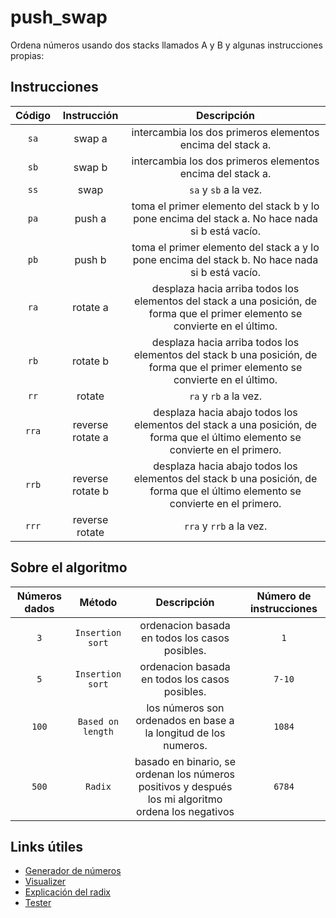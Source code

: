 # push_swap

Ordena números usando dos stacks llamados A y B y algunas instrucciones propias:

## Instrucciones

|**Código**|**Instrucción**|**Descripción**|
|:----------:|:-----------:|:-----------:|
|```sa```| swap a | intercambia los dos primeros elementos encima del stack a. |
|```sb```| swap b | intercambia los dos primeros elementos encima del stack a. |
|```ss```| swap | ```sa``` y ```sb``` a la vez. |
|```pa```| push a | toma el primer elemento del stack b y lo pone encima del stack a. No hace nada si b está vacío. |
|```pb```| push b | toma el primer elemento del stack a y lo pone encima del stack b. No hace nada si b está vacío. |
|```ra```| rotate a | desplaza hacia arriba todos los elementos del stack a una posición, de forma que el primer elemento se convierte en el último. |
|```rb```| rotate b | desplaza hacia arriba todos los elementos del stack b una posición, de forma que el primer elemento se convierte en el último. |
|```rr```| rotate | ```ra``` y ```rb``` a la vez. |
|```rra```| reverse rotate a | desplaza hacia abajo todos los elementos del stack a una posición, de forma que el último elemento se convierte en el primero. |
|```rrb```| reverse rotate b | desplaza hacia abajo todos los elementos del stack b una posición, de forma que el último elemento se convierte en el primero. |
|```rrr```| reverse rotate | ```rra``` y ```rrb``` a la vez. |

## Sobre el algoritmo

|**Números dados**|**Método**|**Descripción**|**Número de instrucciones**|
|:----------:|:-----------:|:-----------:|:--------:|
|```3```|```Insertion sort```| ordenacion basada en todos los casos posibles. | ```1``` |
|```5```|```Insertion sort```| ordenacion basada en todos los casos posibles. | ```7-10``` |
|```100```|```Based on length```| los números son ordenados en base a la longitud de los numeros. | ```1084``` |
|```500```|```Radix```| basado en binario, se ordenan los números positivos y después los mi algoritmo ordena los negativos | ```6784``` |

## Links útiles

+ [Generador de números](https://pinetools.com/es/generador-numeros-aleatorios)
+ [Visualizer](https://github.com/o-reo/push_swap_visualizer)
+ [Explicación del radix](https://medium.com/nerd-for-tech/push-swap-tutorial-fa746e6aba1e)
+ [Tester](https://github.com/lmalki-h/push_swap_tester)

